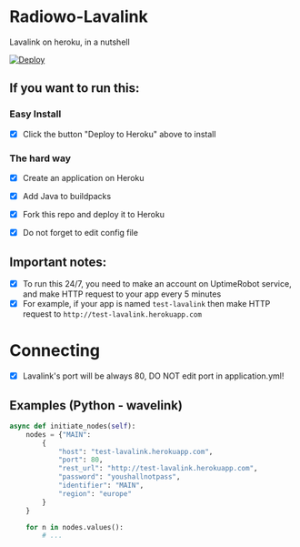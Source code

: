 # Radiowo-Lavalink
Lavalink on heroku, in a nutshell

[![Deploy](https://www.herokucdn.com/deploy/button.svg)](https://heroku.com/deploy?template=https://github.com/F4stZ4p/Radiowo-Lavalink)

## If you want to run this:

### Easy Install
- [x] Click the button "Deploy to Heroku" above to install

### The hard way
- [x] Create an application on Heroku
- [x] Add Java to buildpacks
- [x] Fork this repo and deploy it to Heroku

- [x] Do not forget to edit config file

## Important notes:
- [x] To run this 24/7, you need to make an account on UptimeRobot service, and make HTTP request to your app every 5 minutes
- [x] For example, if your app is named `test-lavalink` then make HTTP request to `http://test-lavalink.herokuapp.com`

# Connecting
- [x] Lavalink's port will be always 80, DO NOT edit port in application.yml!

## Examples (Python - wavelink)

```python
async def initiate_nodes(self):
    nodes = {"MAIN": 
        {
            "host": "test-lavalink.herokuapp.com",
            "port": 80,
            "rest_url": "http://test-lavalink.herokuapp.com",
            "password": "youshallnotpass",
            "identifier": "MAIN",
            "region": "europe"
        }
    }

    for n in nodes.values():
        # ...
```
